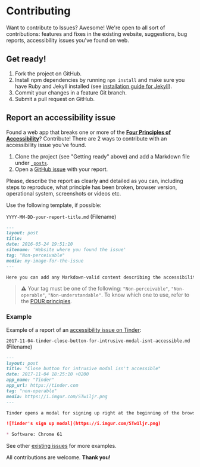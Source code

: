 # Contributing
Want to contribute to Issues? Awesome! We're open to all sort of contributions: features and fixes in the existing website, suggestions, bug reports,  accessibility issues you've found on web.

## Get ready!
1. Fork the project on GitHub.
2. Install npm dependencies by running `npm install` and make sure you have Ruby and Jekyll installed (see [installation guide for Jekyll](https://jekyllrb.com/docs/installation/)).
3. Commit your changes in a feature Git branch. 
4. Submit a pull request on GitHub.

## Report an accessibility issue
Found a web app that breaks one or more of the [**Four Principles of Accessibility**](https://www.w3.org/TR/UNDERSTANDING-WCAG20/intro.html#introduction-fourprincs-head)?  Contribute! There are 2 ways to contribute with an accessibility issue you've found.

1. Clone the project (see "Getting ready" above) and add a Markdown file under [`_posts`](_posts).
2. Open a [GitHub issue](https://github.com/a11yrocks/issues/issues) with your report.

Please, describe the report as clearly and detailed as you can, including steps to reproduce, what principle has been broken, browser version, operational system, screenshots or videos etc.

Use the following template, if possible:

`YYYY-MM-DD-your-report-title.md` (Filename)

```md
---
layout: post
title:
date: 2016-05-24 19:51:10
sitename: 'Website where you found the issue'
tag: "Non-perceivable"
media: my-image-for-the-issue
---

Here you can add any Markdown-valid content describing the accessibility issue.
```

> :warning: Your tag must be one of the following: `"Non-perceivable"`, `"Non-operable"`, `"Non-understandable"`. To know which one to use, refer to the [POUR principles](https://www.w3.org/TR/UNDERSTANDING-WCAG20/intro.html#introduction-fourprincs-head).

### Example
Example of a report of an [accessibility issue on Tinder](https://issues.a11y.rocks/report/2017-11-04-tinder-close-button-for-intrusive-modal-isnt-accessible):

`2017-11-04-tinder-close-button-for-intrusive-modal-isnt-accessible.md`  (Filename)

```md
---
layout: post
title: "Close button for intrusive modal isn't accessible"
date: 2017-11-04 18:25:10 +0200
app_name: "Tinder"
app_url: https://tinder.com
tag: "non-operable"
media: https://i.imgur.com/STw1ljr.png
---

Tinder opens a modal for signing up right at the beginning of the browsing experience. Besides that, the close button isn't reachable by keyboard, because `div` is being used instead of `button`.

![Tinder's sign up modal](https://i.imgur.com/STw1ljr.png)

* Software: Chrome 61
```

See other [existing issues](https://issues.a11y.rocks/) for more examples.

All contributions are welcome. **Thank you!**

